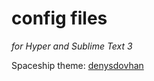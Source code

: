 # config files
*for Hyper and Sublime Text 3*

Spaceship theme: [denysdovhan](https://github.com/denysdovhan/spaceship-zsh-theme)
